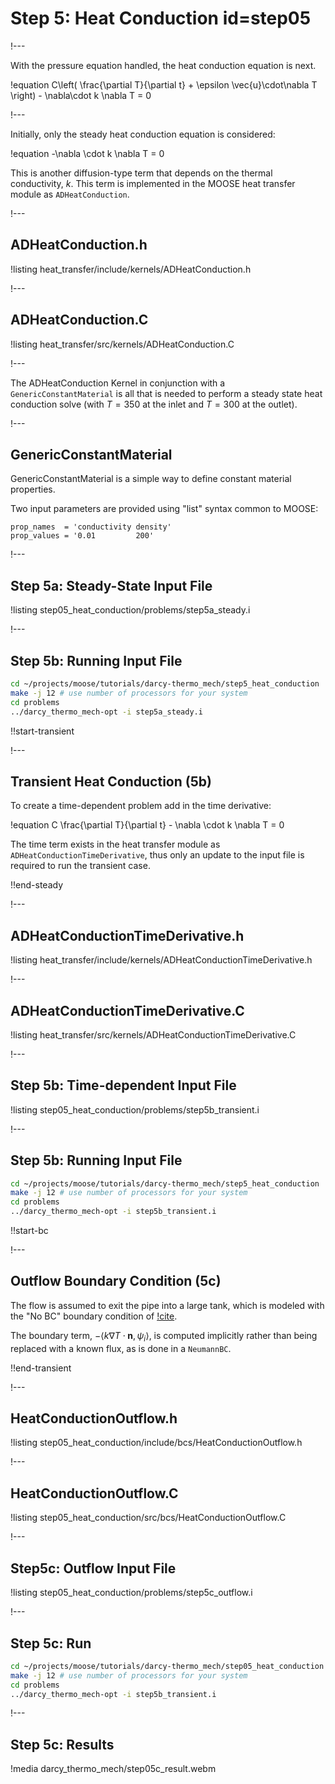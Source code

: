 # Step 5: Heat Conduction id=step05

!---

With the pressure equation handled, the heat conduction equation is next.

!equation
C\left( \frac{\partial T}{\partial t} + \epsilon \vec{u}\cdot\nabla T \right) - \nabla\cdot k \nabla T = 0

!---

Initially, only the steady heat conduction equation is considered:

!equation
-\nabla \cdot k \nabla T = 0

This is another diffusion-type term that depends on the thermal conductivity, $k$. This term is
implemented in the MOOSE heat transfer module as `ADHeatConduction`.

!---

## ADHeatConduction.h

!listing heat_transfer/include/kernels/ADHeatConduction.h

!---

## ADHeatConduction.C

!listing heat_transfer/src/kernels/ADHeatConduction.C

!---

The ADHeatConduction Kernel in conjunction with a `GenericConstantMaterial` is all that is needed
to perform a steady state heat conduction solve (with $T=350$ at the inlet and $T=300$ at the
outlet).

!---

## GenericConstantMaterial

GenericConstantMaterial is a simple way to define constant material properties.

Two input parameters are provided using "list" syntax common to MOOSE:

```text
prop_names  = 'conductivity density'
prop_values = '0.01         200'
```

!---

## Step 5a: Steady-State Input File

!listing step05_heat_conduction/problems/step5a_steady.i

!---

## Step 5b: Running Input File

```bash
cd ~/projects/moose/tutorials/darcy-thermo_mech/step5_heat_conduction
make -j 12 # use number of processors for your system
cd problems
../darcy_thermo_mech-opt -i step5a_steady.i
```

!!start-transient

!---

## Transient Heat Conduction (5b)

To create a time-dependent problem add in the time derivative:

!equation
C \frac{\partial T}{\partial t} - \nabla \cdot k \nabla T = 0

The time term exists in the heat transfer module as `ADHeatConductionTimeDerivative`, thus
only an update to the input file is required to run the transient case.

!!end-steady

!---

## ADHeatConductionTimeDerivative.h

!listing heat_transfer/include/kernels/ADHeatConductionTimeDerivative.h

!---

## ADHeatConductionTimeDerivative.C

!listing heat_transfer/src/kernels/ADHeatConductionTimeDerivative.C

!---

## Step 5b: Time-dependent Input File

!listing step05_heat_conduction/problems/step5b_transient.i

!---

## Step 5b: Running Input File

```bash
cd ~/projects/moose/tutorials/darcy-thermo_mech/step5_heat_conduction
make -j 12 # use number of processors for your system
cd problems
../darcy_thermo_mech-opt -i step5b_transient.i
```

!!start-bc

!---

## Outflow Boundary Condition (5c)

The flow is assumed to exit the pipe into a large tank, which is modeled with the "No BC" boundary
condition of [!cite](griffiths1997no).

The boundary term, $-\left < k \nabla T \cdot \mathbf{n}, \psi_i \right >$, is computed implicitly
rather than being replaced with a known flux, as is done in a `NeumannBC`.

!!end-transient


!---

## HeatConductionOutflow.h

!listing step05_heat_conduction/include/bcs/HeatConductionOutflow.h

!---

## HeatConductionOutflow.C

!listing step05_heat_conduction/src/bcs/HeatConductionOutflow.C

!---

## Step5c: Outflow Input File

!listing step05_heat_conduction/problems/step5c_outflow.i

!---

## Step 5c: Run

```bash
cd ~/projects/moose/tutorials/darcy-thermo_mech/step05_heat_conduction
make -j 12 # use number of processors for your system
cd problems
../darcy_thermo_mech-opt -i step5b_transient.i
```

!---

## Step 5c: Results

!media darcy_thermo_mech/step05c_result.webm
